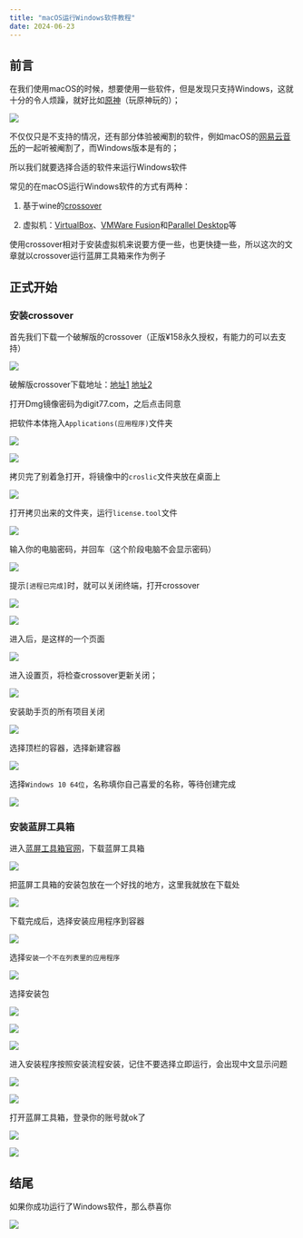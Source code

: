 ```yaml
---
title: "macOS运行Windows软件教程"
date: 2024-06-23
---
```


## 前言

在我们使用macOS的时候，想要使用一些软件，但是发现只支持Windows，这就十分的令人烦躁，就好比如[原神](https://ys.mihoyo.com)（玩原神玩的）；

![](images/12_54_11_202406231254410.png)

不仅仅只是不支持的情况，还有部分体验被阉割的软件，例如macOS的[网易云音乐](https://music.163.com)的一起听被阉割了，而Windows版本是有的；

所以我们就要选择合适的软件来运行Windows软件

常见的在macOS运行Windows软件的方式有两种：

1. 基于wine的[crossove](https://www.codeweavers.com/crossover)[r](https://www.bing.com/search?q=crossover)

3. 虚拟机：[VirtualBox](https://www.bing.com/search?q=VirtualBox)、[VM](https://www.bing.com/search?q=VMWare+Fusion)[Ware Fusion](https://www.vmware.com/content/vmware/vmware-published-sites/cn/products/fusion/fusion-evaluation.html)和[Parallel Desktop](https://www.bing.com/search?q=Parallel%20Desktop)等

使用crossover相对于安装虚拟机来说要方便一些，也更快捷一些，所以这次的文章就以crossover运行蓝屏工具箱来作为例子

## 正式开始

### 安装crossover

首先我们下载一个破解版的crossover（正版¥158永久授权，有能力的可以去支持）

![](images/13_18_8_202406231318351.png)

破解版crossover下载地址：[地址1](https://59-47-225-57.pd1.123pan.cn:30443/download-cdn.123pan.cn/123-203/6051a908/1813455574-0/6051a908eff065dbe1a9d2c3518318cb/c-m41?v=5&t=1719207509&s=171920750921954b34ec652e6f5320394da51aeb65&r=CCM75L&bzc=1&bzs=1815196616&filename=CrossOver+24.0.3+Crked+-+Digit77.com.dmg&x-mf-biz-cid=a97cec9b-fd97-47bc-82f4-f7dd2c511e75-584000&auto_redirect=0&ndcp=1&cache_type=1&xmfcid=034d317e-9405-4970-925e-cae7a6640889-1-abf611255) [地址2](https://www.digit77.com/apps/crossover.html)

打开Dmg镜像密码为digit77.com，之后点击同意

把软件本体拖入`Applications(应用程序)`文件夹

![](images/13_42_35_202406231342636.png)

![](images/13_43_47_202406231343320.png)

拷贝完了别着急打开，将镜像中的`croslic`文件夹放在桌面上

![](images/13_47_20_202406231347456.png)

打开拷贝出来的文件夹，运行`license.tool`文件

![](images/13_48_28_202406231348537.png)

输入你的电脑密码，并回车（这个阶段电脑不会显示密码）

![](images/14_8_22_202406231408104.png)

提示`[进程已完成]`时，就可以关闭终端，打开crossover

![](images/14_10_43_202406231410050.png)

![](images/14_12_6_202406231412578.png)

进入后，是这样的一个页面

![](images/14_13_29_202406231413111.png)

进入设置页，将检查crossover更新关闭；

![](images/14_16_25_202406231416671.png)

安装助手页的所有项目关闭

![](images/14_17_24_202406231417366.png)

选择顶栏的容器，选择新建容器

![](images/14_21_47_202406231421577.png)

选择`Windows 10 64位`，名称填你自己喜爱的名称，等待创建完成

![](images/14_23_18_202406231423889.png)

### 安装蓝屏工具箱

进入[蓝屏工具箱官网](https://tools.chgskj.cn/)，下载蓝屏工具箱

![](images/14_27_2_202406231427649.png)

把蓝屏工具箱的安装包放在一个好找的地方，这里我就放在下载处

![](images/14_28_43_202406231428856.png)

下载完成后，选择安装应用程序到容器

![](images/14_29_44_202406231429912.png)

选择`安装一个不在列表里的应用程序`

![](images/14_30_37_202406231430372.png)

选择安装包

![](images/14_31_47_202406231431791.png)

![](images/14_32_22_202406231432642.png)

![](images/14_32_45_202406231432629.png)

进入安装程序按照安装流程安装，记住不要选择立即运行，会出现中文显示问题

![](images/14_33_12_202406231433606.png)

![](images/14_35_6_202406231435874.png)

打开蓝屏工具箱，登录你的账号就ok了

![](images/14_36_24_202406231436120.png)

![](images/14_36_37_202406231436225.png)

## 结尾

如果你成功运行了Windows软件，那么恭喜你

![](images/14_55_0_0_LvrAqnfm.png)
